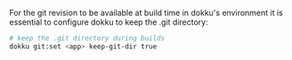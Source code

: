 For the git revision to be available at build time in dokku's environment it is essential to configure dokku to keep the .git directory:

```bash
# keep the .git directory during builds
dokku git:set <app> keep-git-dir true
```